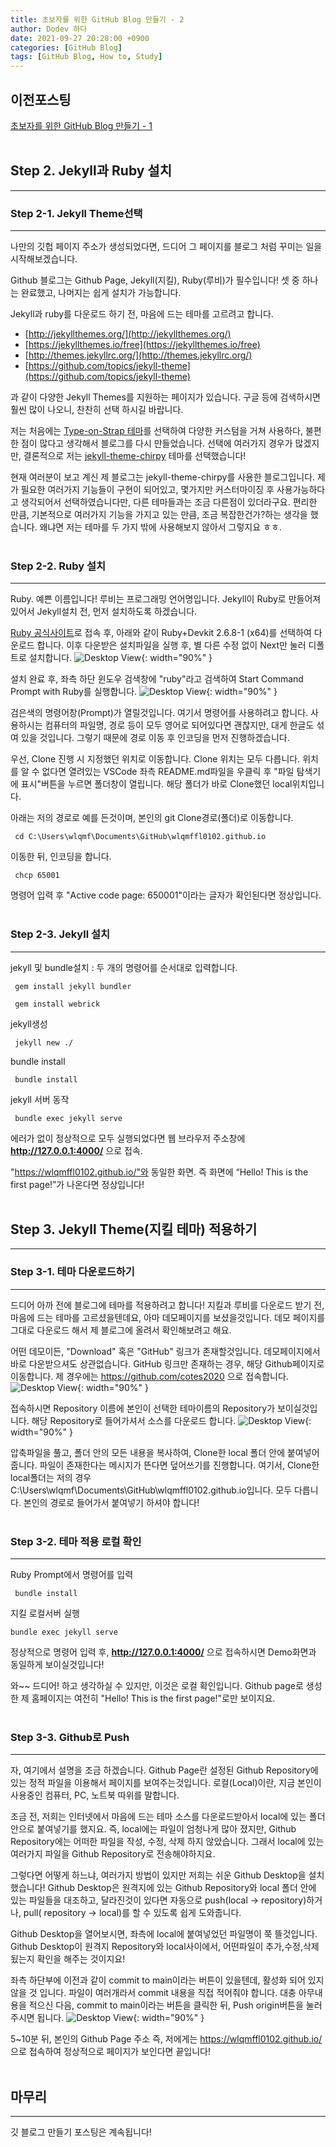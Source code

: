 ```yaml
---
title: 초보자를 위한 GitHub Blog 만들기 - 2
author: Dodev 하다
date: 2021-09-27 20:28:00 +0900
categories: [GitHub Blog]
tags: [GitHub Blog, How to, Study]
---
```


## 이전포스팅
[초보자를 위한 GitHub Blog 만들기 - 1](https://wlqmffl0102.github.io/posts/%EC%B4%88%EB%B3%B4%EC%9E%90%EB%A5%BC-%EC%9C%84%ED%95%9C-GitHub-Blog-%EB%A7%8C%EB%93%A4%EA%B8%B0-1/)
<br>
<br>

## Step 2.  Jekyll과 Ruby 설치
---
### Step 2-1. Jekyll Theme선택
---
나만의 깃헙 페이지 주소가 생성되었다면, 드디어 그 페이지를 블로그 처럼 꾸미는 일을 시작해보겠습니다.

Github 블로그는 Github Page, Jekyll(지킬), Ruby(루비)가 필수입니다! 셋 중 하나는 완료했고, 나머지는 쉽게 설치가 가능합니다.

Jekyll과 ruby를 다운로드 하기 전, 마음에 드는 테마를 고르려고 합니다.
-   [http://jekyllthemes.org/](http://jekyllthemes.org/)
-   [https://jekyllthemes.io/free](https://jekyllthemes.io/free)
-   [http://themes.jekyllrc.org/](http://themes.jekyllrc.org/)
-   [https://github.com/topics/jekyll-theme](https://github.com/topics/jekyll-theme)

과 같이 다양한 Jekyll Themes를 지원하는 페이지가 있습니다.
구글 등에 검색하시면 훨씬 많이 나오니, 찬찬히 선택 하시길 바랍니다.

저는 처음에는 [Type-on-Strap 테마](https://sylhare.github.io/Type-on-Strap/)를 선택하여 다양한 커스텀을 거쳐 사용하다, 불편한 점이 많다고 생각해서 블로그를 다시 만들었습니다.
선택에 여러가지 경우가 많겠지만, 결론적으로 저는 [jekyll-theme-chirpy](https://chirpy.cotes.info/) 테마를 선택했습니다!

현재 여러분이 보고 계신 제 블로그는 jekyll-theme-chirpy를 사용한 블로그입니다.
제가 필요한 여러가지 기능들이 구현이 되어있고, 몇가지만 커스터마이징 후 사용가능하다고 생각되어서 선택하였습니다만, 다른 테마들과는 조금 다른점이 있더라구요.
편리한 만큼, 기본적으로 여러가지 기능을 가지고 있는 만큼, 조금 복잡한건가?하는 생각을 했습니다. 왜냐면 저는 테마를 두 가지 밖에 사용해보지 않아서 그렇지요 ㅎㅎ.
<br>
<br>

### Step 2-2. Ruby 설치
---
Ruby. 예쁜 이름입니다! 루비는 프로그래밍 언어명입니다. Jekyll이 Ruby로 만들어져 있어서 Jekyll설치 전, 먼저 설치하도록 하겠습니다.

[Ruby 공식사이트](https://rubyinstaller.org/downloads/)로 접속 후, 아래와 같이 Ruby+Devkit 2.6.8-1 (x64)를 선택하여 다운로드 합니다.
이후 다운받은 설치파일을 실행 후, 별 다른 수정 없이 Next만 눌러 디폴트로 설치합니다.
![Desktop View](/assets/img/2021-09-28/1.PNG){: width="90%" } 

설치 완료 후, 좌측 하단 윈도우 검색창에 "ruby"라고 검색하여 Start Command Prompt with Ruby를 실행합니다.
![Desktop View](/assets/img/2021-09-28/2.PNG){: width="90%" } 

검은색의 명령어창(Prompt)가 열릴것입니다. 여기서 명령어를 사용하려고 합니다. 사용하시는 컴퓨터의 파일명, 경로 등이 모두 영어로 되어있다면 괜찮지만, 대게 한글도 섞여 있을 것입니다. 그렇기 때문에 경로 이동 후 인코딩을 먼저 진행하겠습니다.

우선, Clone 진행 시 지정했던 위치로 이동합니다.
Clone 위치는 모두 다릅니다. 위치를 알 수 없다면 열려있는 VSCode 좌측 README.md파일을 우클릭 후 "파일 탐색기에 표시"버튼을 누르면 폴더창이 열립니다.
해당 폴더가 바로 Clone했던 local위치입니다.

아래는 저의 경로로 예를 든것이며, 본인의 git Clone경로(폴더)로 이동합니다.
```
 cd C:\Users\wlqmf\Documents\GitHub\wlqmffl0102.github.io
```

이동한 뒤, 인코딩을 합니다. 
```
 chcp 65001
```
명령어 입력 후 "Active code page: 650001"이라는 글자가 확인된다면 정상입니다.
<br>
<br>

### Step 2-3. Jekyll 설치
---
jekyll 및 bundle설치 : 두 개의 명령어를 순서대로 입력합니다. 
```
 gem install jekyll bundler
 
 gem install webrick
```

jekyll생성
```
 jekyll new ./
```

bundle install
```
 bundle install
```
jekyll 서버 동작
```
 bundle exec jekyll serve
```

에러가 없이 정상적으로 모두 실행되었다면 웹 브라우저 주소창에 **http://127.0.0.1:4000/** 으로 접속. 

"https://wlqmffl0102.github.io/"와 동일한 화면. 즉 화면에 “Hello! This is the first page!”가 나온다면 정상입니다!
<br>
<br>

## Step 3.  Jekyll Theme(지킬 테마) 적용하기
---
### Step 3-1. 테마 다운로드하기
---
드디어 아까 전에 블로그에 테마를 적용하려고 합니다!
지킬과 루비를 다운로드 받기 전, 마음에 드는 테마를 고르셨을텐데요, 아마 데모페이지를 보셨을것입니다.
데모 페이지를 그대로 다운로드 해서 제 블로그에 올려서 확인해보려고 해요.

어떤 데모이든, "Download" 혹은 "GitHub" 링크가 존재할것입니다. 데모페이지에서 바로 다운받으셔도 상관없습니다.
GitHub 링크만 존재하는 경우, 해당 Github페이지로 이동합니다. 제 경우에는 https://github.com/cotes2020 으로 접속합니다.
![Desktop View](/assets/img/2021-09-28/3.PNG){: width="90%" } 

접속하시면 Repository 이름에 본인이 선택한 테마이름의 Repository가 보이실것입니다. 해당 Repository로 들어가셔서 소스를 다운로드 합니다.
![Desktop View](/assets/img/2021-09-28/4.PNG){: width="90%" } 

압축파일을 풀고, 폴더 안의 모든 내용을 복사하여, Clone한 local 폴더 안에 붙여넣어줍니다.
파일이 존재한다는 메시지가 뜬다면 덮어쓰기를 진행합니다.
여기서, Clone한 local폴더는 저의 경우 C:\Users\wlqmf\Documents\GitHub\wlqmffl0102.github.io입니다. 모두 다릅니다. 본인의 경로로 들어가서 붙여넣기 하셔야 합니다!
<br>
<br>

### Step 3-2. 테마 적용 로컬 확인
---
Ruby Prompt에서 명령어를 입력
```
 bundle install
```

지킬 로컬서버 실행
```
bundle exec jekyll serve
```

정상적으로 명령어 입력 후, **http://127.0.0.1:4000/** 으로 접속하시면 Demo화면과 동일하게 보이실것입니다!

와~~ 드디어! 하고 생각하실 수 있지만, 이것은 로컬 확인입니다.
Github page로 생성한 제 홈페이지는 여전히 "Hello! This is the first page!"로만 보이지요.
<br>
<br>

### Step 3-3. Github로 Push
---
자, 여기에서 설명을 조금 하겠습니다.
Github Page란 설정된 Github Repository에 있는 정적 파일을 이용해서 페이지를 보여주는것입니다.
로컬(Local)이란, 지금 본인이 사용중인 컴퓨터, PC, 노트북 따위를 말합니다.

조금 전, 저희는 인터넷에서 마음에 드는 테마 소스를 다운로드받아서 local에 있는 폴더 안으로 붙여넣기를 했지요.
즉, local에는 파일이 엄청나게 많아 졌지만, Github Repository에는 어떠한 파일을 작성, 수정, 삭제 하지 않았습니다.
그래서 local에 있는 여러가지 파일을 Github Repository로 전송해야하지요.

그렇다면 어떻게 하느냐, 여러가지 방법이 있지만 저희는 쉬운 Github Desktop을 설치했습니다!
Github Desktop은 원격지에 있는 Github Repository와 local 폴더 안에 있는 파일들을 대조하고, 달라진것이 있다면 자동으로 push(local -> repository)하거나, pull( repository -> local)를 할 수 있도록 쉽게 도와줍니다.

Github Desktop을 열어보시면, 좌측에 local에 붙여넣었던 파일명이 쭉 뜰것입니다.
Github Desktop이 원격지 Repository와 local사이에서, 어떤파일이 추가,수정,삭제됬는지 확인을 해주는 것이지요!

좌측 하단부에 이전과 같이 commit to main이라는 버튼이 있을텐데, 활성화 되어 있지 않을 것 입니다. 파일이 여러개라서 commit 내용을 직접 적어줘야 합니다.
대충 아무내용을 적으신 다음, commit to main이라는 버튼을 클릭한 뒤, Push origin버튼을 눌러주시면 됩니다.
![Desktop View](/assets/img/2021-09-28/5.PNG){: width="90%" } 

5~10분 뒤, 본인의 Github Page 주소 즉, 저에게는 https://wlqmffl0102.github.io/ 으로 접속하여 정상적으로 페이지가 보인다면 끝입니다!
<br>
<br>

## 마무리
---
깃 블로그 만들기 포스팅은 계속됩니다!
